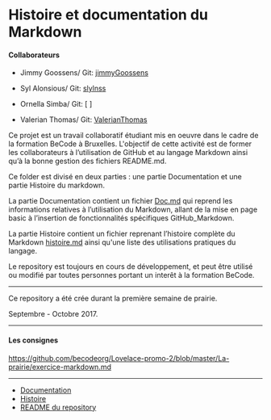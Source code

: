 # Histoire et documentation du Markdown
#### Collaborateurs
+ Jimmy Goossens/ Git: [jimmyGoossens]( https://github.com/jimmyGoossens)

+ Syl Alonsious/ Git: [slylnss]( https://github.com/slylnss)

+ Ornella Simba/ Git: [ ]
+ Valerian Thomas/ Git: [ValerianThomas]( https://github.com/ValerianThomas)


Ce projet est un travail collaboratif étudiant  mis en oeuvre dans le cadre de la formation BeCode à Bruxelles. L'objectif de cette activité est de former les collaborateurs à l’utilisation de GitHub et au langage Markdown ainsi qu’à la bonne gestion des fichiers README.md.

Ce folder est divisé en deux parties : une partie Documentation et une partie Histoire du markdown.

La partie Documentation contient un fichier [Doc.md](Doc/Doc.md) qui reprend les informations relatives à l’utilisation du Markdown, allant de la mise en page basic à l’insertion de fonctionnalités spécifiques GitHub_Markdown.

La partie Histoire contient un fichier reprenant l’histoire complète du Markdown [histoire.md](Histoire/README.md) ainsi qu'une liste des utilisations pratiques du langage.

Le repository est toujours en cours de développement, et peut être utilisé ou modifié par toutes personnes portant un interêt à la formation BeCode.
***
Ce repository a été crée durant la première semaine de prairie.

 Septembre - Octobre 2017.

***


#### Les consignes
https://github.com/becodeorg/Lovelace-promo-2/blob/master/La-prairie/exercice-markdown.md
***
+ [Documentation](https://github.com/jimmyGoossens/MKD-Project/blob/master/Doc/Doc.md)
+ [Histoire](https://github.com/jimmyGoossens/MKD-Project/blob/master/Histoire/Histoire.md)
+ [README du repository](https://github.com/jimmyGoossens/MKD-Project/blob/master/README.md)
